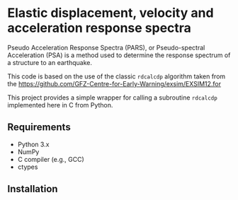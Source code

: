 # Elastic displacement, velocity and acceleration response spectra

Pseudo Acceleration Response Spectra (PARS), or Pseudo-spectral Acceleration (PSA) is a method used to determine the response spectrum of a structure to an earthquake.

This code is based on the use of the classic ``rdcalcdp`` algorithm taken from
the https://github.com/GFZ-Centre-for-Early-Warning/exsim/EXSIM12.for

This project provides a simple wrapper for calling a subroutine ``rdcalcdp`` implemented here in C from Python.

## Requirements
- Python 3.x
- NumPy
- C compiler (e.g., GCC)
- ctypes

## Installation




